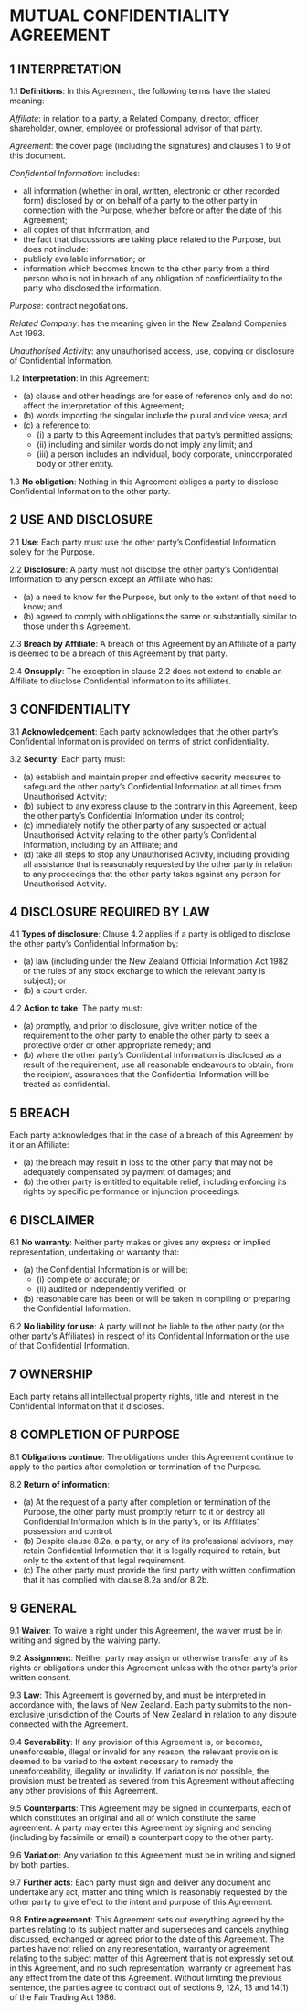 # MUTUAL CONFIDENTIALITY AGREEMENT

## 1	INTERPRETATION

1.1	**Definitions**:  In this Agreement, the following terms have the stated meaning:

*Affiliate*:  in relation to a party, a Related Company, director, officer, shareholder, owner, employee or professional advisor of that party.

*Agreement*:  the cover page (including the signatures) and clauses 1 to 9 of this document.

*Confidential Information*:  includes:
* all information (whether in oral, written, electronic or other recorded form) disclosed by or on behalf of a party to the other party in connection with the Purpose, whether before or after the date of this Agreement; 
* all copies of that information; and
* the fact that discussions are taking place related to the Purpose,
but does not include:
* publicly available information; or
* information which becomes known to the other party from a third person who is not in breach of any obligation of confidentiality to the party who disclosed the information.

*Purpose*:  contract negotiations. 

*Related Company*:  has the meaning given in the New Zealand Companies Act 1993.

*Unauthorised Activity*:  any unauthorised access, use, copying or disclosure of Confidential Information.

1.2	**Interpretation**:  In this Agreement:
- (a)	clause and other headings are for ease of reference only and do not affect the interpretation of this Agreement;
- (b)	words importing the singular include the plural and vice versa; and
- (c)	a reference to:
  - (i)	a party to this Agreement includes that party’s permitted assigns;
  - (ii)	including and similar words do not imply any limit; and
  - (iii)	a person includes an individual, body corporate, unincorporated body or other entity.

1.3	**No obligation**:  Nothing in this Agreement obliges a party to disclose Confidential Information to the other party.

## 2	USE AND DISCLOSURE

2.1	**Use**:  Each party must use the other party’s Confidential Information solely for the Purpose.

2.2	**Disclosure**:  A party must not disclose the other party’s Confidential Information to any person except an Affiliate who has:
- (a)	a need to know for the Purpose, but only to the extent of that need to know; and
- (b)	agreed to comply with obligations the same or substantially similar to those under this Agreement.

2.3	**Breach by Affiliate**:  A breach of this Agreement by an Affiliate of a party is deemed to be a breach of this Agreement by that party.

2.4	**Onsupply**:  The exception in clause 2.2 does not extend to enable an Affiliate to disclose Confidential Information to its affiliates.

## 3	CONFIDENTIALITY

3.1	**Acknowledgement**:  Each party acknowledges that the other party’s Confidential Information is provided on terms of strict confidentiality.

3.2	**Security**:  Each party must:
- (a)	establish and maintain proper and effective security measures to safeguard the other party’s Confidential Information at all times from Unauthorised Activity;
- (b)	subject to any express clause to the contrary in this Agreement, keep the other party’s Confidential Information under its control; 
- (c)	immediately notify the other party of any suspected or actual Unauthorised Activity relating to the other party’s Confidential Information, including by an Affiliate; and
- (d)	take all steps to stop any Unauthorised Activity, including providing all assistance that is reasonably requested by the other party in relation to any proceedings that the other party takes against any person for Unauthorised Activity. 

## 4	DISCLOSURE REQUIRED BY LAW

4.1	**Types of disclosure**:  Clause 4.2 applies if a party is obliged to disclose the other party’s Confidential Information by:
- (a)	law (including under the New Zealand Official Information Act 1982 or the rules of any stock exchange to which the relevant party is subject); or
- (b)	a court order.

4.2	**Action to take**:  The party must:
- (a)	promptly, and prior to disclosure, give written notice of the requirement to the other party to enable the other party to seek a protective order or other appropriate remedy; and
- (b)	where the other party’s Confidential Information is disclosed as a result of the requirement, use all reasonable endeavours to obtain, from the recipient, assurances that the Confidential Information will be treated as confidential.

## 5	BREACH

Each party acknowledges that in the case of a breach of this Agreement by it or an Affiliate:
- (a)	the breach may result in loss to the other party that may not be adequately compensated by payment of damages; and
- (b)	the other party is entitled to equitable relief, including enforcing its rights by specific performance or injunction proceedings.

## 6	DISCLAIMER

6.1	**No warranty**:  Neither party makes or gives any express or implied representation, undertaking or warranty that:
- (a)	the Confidential Information is or will be:
  - (i)	complete or accurate; or
  - (ii) audited or independently verified; or
- (b)	reasonable care has been or will be taken in compiling or preparing the Confidential Information.

6.2	**No liability for use**:  A party will not be liable to the other party (or the other party’s Affiliates) in respect of its Confidential Information or the use of that Confidential Information.

## 7	OWNERSHIP

Each party retains all intellectual property rights, title and interest in the Confidential Information that it discloses.

## 8	COMPLETION OF PURPOSE

8.1	**Obligations continue**:  The obligations under this Agreement continue to apply to the parties after completion or termination of the Purpose.

8.2	**Return of information**:  
- (a)	At the request of a party after completion or termination of the Purpose, the other party must promptly return to it or destroy all Confidential Information which is in the party’s, or its Affiliates’, possession and control.
- (b)	Despite clause 8.2a, a party, or any of its professional advisors, may retain Confidential Information that it is legally required to retain, but only to the extent of that legal requirement.  
- (c)	The other party must provide the first party with written confirmation that it has complied with clause 8.2a and/or 8.2b.

## 9	GENERAL

9.1	**Waiver**:  To waive a right under this Agreement, the waiver must be in writing and signed by the waiving party.

9.2	**Assignment**:  Neither party may assign or otherwise transfer any of its rights or obligations under this Agreement unless with the other party’s prior written consent.

9.3	**Law**:  This Agreement is governed by, and must be interpreted in accordance with, the laws of New Zealand.  Each party submits to the non-exclusive jurisdiction of the Courts of New Zealand in relation to any dispute connected with the Agreement.

9.4	**Severability**:  If any provision of this Agreement is, or becomes, unenforceable, illegal or invalid for any reason, the relevant provision is deemed to be varied to the extent necessary to remedy the unenforceability, illegality or invalidity.  If variation is not possible, the provision must be treated as severed from this Agreement without affecting any other provisions of this Agreement.

9.5	**Counterparts**:  This Agreement may be signed in counterparts, each of which constitutes an original and all of which constitute the same agreement.  A party may enter this Agreement by signing and sending (including by facsimile or email) a counterpart copy to the other party.

9.6	**Variation**:  Any variation to this Agreement must be in writing and signed by both parties.

9.7	**Further acts**:  Each party must sign and deliver any document and undertake any act, matter and thing which is reasonably requested by the other party to give effect to the intent and purpose of this Agreement.

9.8	**Entire agreement**:  This Agreement sets out everything agreed by the parties relating to its subject matter and supersedes and cancels anything discussed, exchanged or agreed prior to the date of this Agreement.  The parties have not relied on any representation, warranty or agreement relating to the subject matter of this Agreement that is not expressly set out in this Agreement, and no such representation, warranty or agreement has any effect from the date of this Agreement.  Without limiting the previous sentence, the parties agree to contract out of sections 9, 12A, 13 and 14(1) of the Fair Trading Act 1986.
